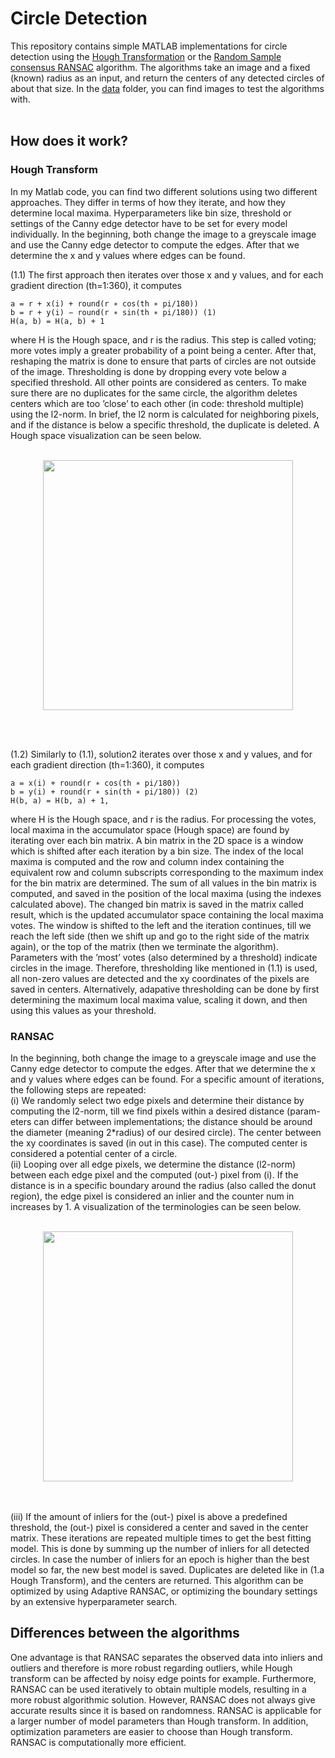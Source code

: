 # Circle Detection

This repository contains simple MATLAB implementations for circle detection using the [Hough
Transformation](https://en.wikipedia.org/wiki/Hough_transform) or the [Random Sample consensus
RANSAC](https://en.wikipedia.org/wiki/Random_sample_consensus) algorithm.
The algorithms take an image and a fixed (known) radius as an input, and return the centers of any detected circles of 
about that size.
In the [data](data) folder, you can find images to test the algorithms with. 
<br><br>

## How does it work?

### Hough Transform

In my Matlab code, you can find two different solutions using two different approaches. They differ in terms of how they iterate, 
and how they determine local maxima. Hyperparameters like bin size, threshold or settings of the Canny edge detector have to be set 
for every model individually. In the beginning, both change the image to a greyscale image and use the Canny edge detector to compute the edges. 
After that we determine the x and y values where edges can be found.

(1.1) The first approach then iterates over those x and y values, and for each gradient direction (th=1:360), it computes
```
a = r + x(i) + round(r ∗ cos(th ∗ pi/180))
b = r + y(i) − round(r ∗ sin(th ∗ pi/180)) (1)
H(a, b) = H(a, b) + 1
```
where H is the Hough space, and r is the radius. 
This step is called voting; more votes imply a greater probability of a point being a center. 
After that, reshaping the matrix is done to ensure that parts of circles are not outside of the image. 
Thresholding is done by dropping every vote below a specified threshold. All other points are considered as centers. 
To make sure there are no duplicates for the same circle, the algorithm deletes centers which are too ’close’ to each other 
(in code: threshold multiple) using the l2-norm.
In brief, the l2 norm is calculated for neighboring pixels, and if the distance is below a specific threshold, the duplicate is deleted. A Hough space
visualization can be seen below.
<br><br>
<p align="center">
  <img src="http://www.math.tau.ac.il/~turkel/notes/hough4_files/hough.jpg" width=400> 
</p>
<br><br>

(1.2) Similarly to (1.1), solution2 iterates over those x and y values, and for each gradient direction (th=1:360), it computes
```
a = x(i) + round(r ∗ cos(th ∗ pi/180))
b = y(i) + round(r ∗ sin(th ∗ pi/180)) (2)
H(b, a) = H(b, a) + 1,
```
where H is the Hough space, and r is the radius. 
For processing the votes, local maxima in the accumulator space (Hough space) are found 
by iterating over each bin matrix. A bin matrix in the 2D space is a window which is shifted after each iteration by a bin size. 
The index of the local maxima is computed and the row and column index containing 
the equivalent row and column subscripts corresponding to the maximum index for the bin matrix are determined. The sum of all values in 
the bin matrix is computed, and saved in the position of the local maxima (using the indexes calculated above). 
The changed bin matrix is saved in the matrix called result, which is the updated accumulator space containing the local maxima votes. 
The window is shifted to the left and the iteration continues, till we reach the left side 
(then we shift up and go to the right side of the matrix again), or the top of the matrix (then we terminate the algorithm). 
Parameters with the ’most’ votes (also determined by a threshold) indicate circles in the image. 
Therefore, thresholding like mentioned in (1.1) is used, all non-zero values are detected and the xy coordinates of the pixels are saved in centers. 
Alternatively, adapative thresholding can be done by first determining the maximum local maxima value, scaling it down, 
and then using this values as your threshold.

### RANSAC
In the beginning, both change the image to a greyscale image and use the Canny edge detector to compute the edges. 
After that we determine the x and y values where edges can be found. 
For a specific amount of iterations, the following steps are repeated:<br>
(i) We randomly select two edge pixels and determine their distance by computing the l2-norm, 
till we find pixels within a desired distance (param- eters can differ between implementations; 
the distance should be around the diameter (meaning 2*radius) of our desired circle). The center 
between the xy coordinates is saved (in out in this case). The computed center is considered a potential center of a circle.<br>
(ii) Looping over all edge pixels, we determine the distance (l2-norm) between each edge pixel and the computed (out-) 
pixel from (i). If the distance is in a specific boundary around the radius (also called the donut region), 
the edge pixel is considered an inlier and the counter num in increases by 1. A visualization of the terminologies can be seen below.
<br><br>
<p align="center">
  <img src="https://sdg002.github.io/ransac-circle/circle-images/sketch.io.RANSAC-definitions.png" width=400> 
</p>
<br><br>
(iii) If the amount of inliers for the (out-) 
pixel is above a predefined threshold, the (out-) pixel is considered a center and saved in the center matrix.
These iterations are repeated multiple times to get the best fitting model. This is done by summing up the number of inliers
for all detected circles. In case the number of inliers for an epoch is higher than the best model so far, the new best model 
is saved. Duplicates are deleted like in (1.a Hough Transform), and the centers are returned. This algorithm can be optimized 
by using Adaptive RANSAC, or optimizing the boundary settings by an extensive hyperparameter search.

## Differences between the algorithms

One advantage is that RANSAC separates the observed data into inliers and outliers and therefore is more robust 
regarding outliers, while Hough transform can be affected by noisy edge points for example. Furthermore, RANSAC 
can be used iteratively to obtain multiple models, resulting in a more robust algorithmic solution. However, 
RANSAC does not always give accurate results since it is based on randomness. RANSAC is applicable for a larger 
number of model parameters than Hough transform. In addition, optimization parameters are easier to choose than 
Hough transform. RANSAC is computationally more efficient.